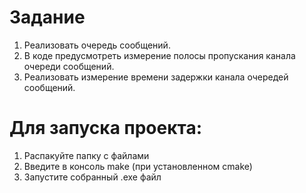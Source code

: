 # Задание
1. Реализовать очередь сообщений.
2. В коде предусмотреть измерение полосы пропускания канала очереди сообщений.
3. Реализовать измерение времени задержки канала очередей сообщений.

# Для запуска проекта:
1. Распакуйте папку с файлами
2. Введите в консоль make (при установленном cmake)
3. Запустите собранный .exe файл
